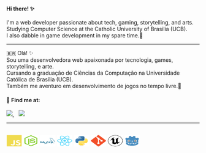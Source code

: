 #### Hi there! ✨
I'm a web developer passionate about tech, gaming, storytelling, and arts.<br>
Studying Computer Science at the Catholic University of Brasilia (UCB).<br>
I also dabble in game development in my spare time.👾<br>

<hr>

🇧🇷 Olá! ✨<br>
Sou uma desenvolvedora web apaixonada por tecnologia, games, storytelling, e arte. <br>
Cursando a graduação de Ciências da Computação na Universidade Católica de Brasília (UCB).<br>
Também me aventuro em desenvolvimento de jogos no tempo livre.👾<br>

#### 🔹 Find me at:
<p align="left">
    <a href="mailto:thna.rdg@gmail.com">
        <img src="https://img.shields.io/badge/gmail-D14836?&style=for-the-badge&logo=gmail&logoColor=white&link=mailto:thna.rdg@gmail.com">
    </a>
    &nbsp;&nbsp;
    <a href="https://www.linkedin.com/in/thayna-rdg">
        <img src="https://img.shields.io/badge/linkedin-%230077B5.svg?&style=for-the-badge&logo=linkedin&logoColor=white&link=mailto:https://www.linkedin.com/in/thayna-rdg">
    </a>
</p>

<hr>
<div style="display: inline_block"><br>
  <img align="center" alt="Javascript" height="30" width="40" src="https://raw.githubusercontent.com/devicons/devicon/master/icons/javascript/javascript-plain.svg">
  <img align="center" alt="Nodejs" height="30" width="40" src="https://raw.githubusercontent.com/devicons/devicon/1119b9f84c0290e0f0b38982099a2bd027a48bf1/icons/nodejs/nodejs-original.svg">
  <img align="center" alt="Nodejs" height="30" width="40" src="https://raw.githubusercontent.com/devicons/devicon/1119b9f84c0290e0f0b38982099a2bd027a48bf1/icons/mysql/mysql-plain-wordmark.svg">
  <img align="center" alt="React" height="30" width="40" src="https://raw.githubusercontent.com/devicons/devicon/master/icons/react/react-original.svg">
  <img align="center" alt="Python" height="30" width="40" src="https://raw.githubusercontent.com/devicons/devicon/master/icons/python/python-original.svg">
  <img align="center" alt="Git" height="30" width="40" src="https://raw.githubusercontent.com/devicons/devicon/2ae2a900d2f041da66e950e4d48052658d850630/icons/git/git-plain.svg">
  <img align="center" alt="Unreal" height="30" width="40" src="https://raw.githubusercontent.com/devicons/devicon/1119b9f84c0290e0f0b38982099a2bd027a48bf1/icons/unrealengine/unrealengine-original.svg">
  <img align="center" alt="Godot" height="30" width="40" src="https://raw.githubusercontent.com/devicons/devicon/2ae2a900d2f041da66e950e4d48052658d850630/icons/godot/godot-original.svg">
  
</div>
